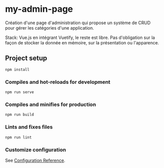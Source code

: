 # my-admin-page

Création d'une page d'administration qui propose un système de CRUD pour gérer les catégories d'une application. 

Stack: Vue.js en intégrant Vuetify, le reste est libre.
Pas d'obligation sur la façon de stocker la donnée en mémoire, sur la présentation ou l'apparence.


## Project setup
```
npm install
```

### Compiles and hot-reloads for development
```
npm run serve
```

### Compiles and minifies for production
```
npm run build
```

### Lints and fixes files
```
npm run lint
```

### Customize configuration
See [Configuration Reference](https://cli.vuejs.org/config/).
